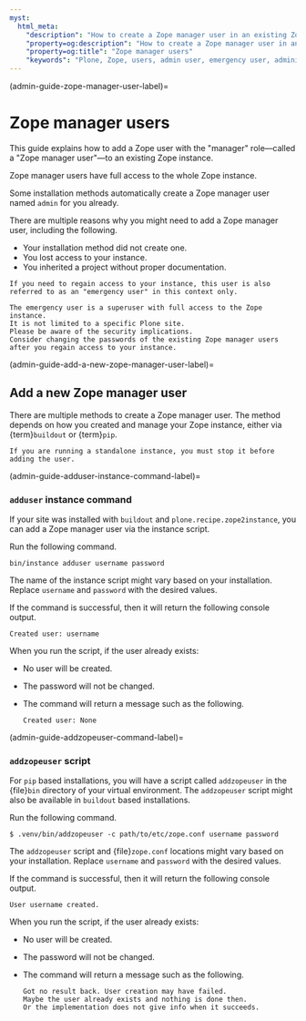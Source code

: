 ```yaml
---
myst:
  html_meta:
    "description": "How to create a Zope manager user in an existing Zope instance"
    "property=og:description": "How to create a Zope manager user in an existing Zope instance"
    "property=og:title": "Zope manager users"
    "keywords": "Plone, Zope, users, admin user, emergency user, administration, pip, buildout"
---
```


(admin-guide-zope-manager-user-label)=

# Zope manager users

This guide explains how to add a Zope user with the "manager" role—called a "Zope manager user"—to an existing Zope instance.

Zope manager users have full access to the whole Zope instance.

Some installation methods automatically create a Zope manager user named `admin` for you already.

There are multiple reasons why you might need to add a Zope manager user, including the following.

-   Your installation method did not create one.
-   You lost access to your instance.
-   You inherited a project without proper documentation.

```{note}
If you need to regain access to your instance, this user is also referred to as an "emergency user" in this context only.

The emergency user is a superuser with full access to the Zope instance.
It is not limited to a specific Plone site.
Please be aware of the security implications.
Consider changing the passwords of the existing Zope manager users after you regain access to your instance.
```

(admin-guide-add-a-new-zope-manager-user-label)=

## Add a new Zope manager user

There are multiple methods to create a Zope manager user.
The method depends on how you created and manage your Zope instance, either via {term}`buildout` or {term}`pip`.

```{important}
If you are running a standalone instance, you must stop it before adding the user.
```

(admin-guide-adduser-instance-command-label)=

### `adduser` instance command

If your site was installed with `buildout` and `plone.recipe.zope2instance`, you can add a Zope manager user via the instance script.

Run the following command.

```shell
bin/instance adduser username password
```

The name of the instance script might vary based on your installation.
Replace `username` and `password` with the desired values.

If the command is successful, then it will return the following console output.

```console
Created user: username
```

When you run the script, if the user already exists:

-   No user will be created.
-   The password will not be changed. 
-   The command will return a message such as the following.

    ```console
    Created user: None
    ```

(admin-guide-addzopeuser-command-label)=

### `addzopeuser` script

For `pip` based installations, you will have a script called `addzopeuser` in the {file}`bin` directory of your virtual environment.
The `addzopeuser` script might also be available in `buildout` based installations.

Run the following command.

```shell
$ .venv/bin/addzopeuser -c path/to/etc/zope.conf username password
```

The `addzopeuser` script and {file}`zope.conf` locations might vary based on your installation.
Replace `username` and `password` with the desired values.

If the command is successful, then it will return the following console output.

```console
User username created.
```

When you run the script, if the user already exists:

-   No user will be created.
-   The password will not be changed.
-   The command will return a message such as the following.

    ```console
    Got no result back. User creation may have failed.
    Maybe the user already exists and nothing is done then.
    Or the implementation does not give info when it succeeds.
    ```
